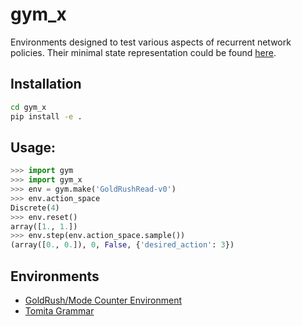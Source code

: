 # gym_x
Environments designed to test various aspects of recurrent network policies. Their minimal state representation could be found [here](/docs/README.md).

## Installation
```bash
cd gym_x
pip install -e .
```

## Usage:
```python
>>> import gym
>>> import gym_x
>>> env = gym.make('GoldRushRead-v0')
>>> env.action_space
Discrete(4)
>>> env.reset()
array([1., 1.])
>>> env.step(env.action_space.sample())
(array([0., 0.]), 0, False, {'desired_action': 3})
```

## Environments

- [GoldRush/Mode Counter Environment](/doc/README.md/#gold-rush-environments)
- [Tomita Grammar](/doc/README.md/#tomita-grammar)